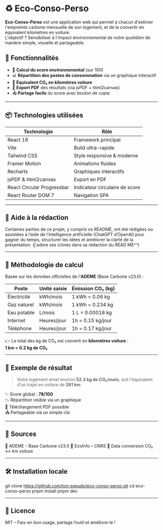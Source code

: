 # ♻️ Eco-Conso-Perso

**Eco-Conso-Perso** est une application web qui permet à chacun d'estimer l'empreinte carbone mensuelle de son logement, et de la convertir en équivalent kilomètres en voiture.  
L'objectif ? Sensibiliser à l'impact environnemental de notre quotidien de manière simple, visuelle et partageable.

## 🚀 Fonctionnalités

- 🧮 **Calcul du score environnemental** (sur 100)
- 📊 **Répartition des postes de consommation** via un graphique interactif
- 🚗 **Équivalent CO₂ en kilomètres voiture**
- 📄 **Export PDF** des résultats (via jsPDF + html2canvas)
- 📤 **Partage facile** du score avec bouton de copie

---

## 📦 Technologies utilisées

| Technologie                | Rôle                           |
|----------------------------|--------------------------------|
| React 19                   | Framework principal            |
| Vite                       | Build ultra-rapide             |
| Tailwind CSS               | Style responsive & moderne     |
| Framer Motion              | Animations fluides             |
| Recharts                   | Graphiques interactifs         |
| jsPDF & html2canvas        | Export en PDF                  |
| React Circular Progressbar | Indicateur circulaire de score |
| React Router DOM 7         | Navigation SPA                 |

---

## 🤖 Aide à la rédaction

Certaines parties de ce projet, y compris ce README, ont été rédigées ou assistées à l’aide de l’intelligence artificielle (ChatGPT d’OpenAI) pour gagner du temps, structurer les idées et améliorer la clarté de la présentation. (j'adore ses icônes dans sa rédaction du READ ME^^)

---

## 🧾 Méthodologie de calcul

Basée sur les données officielles de l'**ADEME** (Base Carbone v23.0) :

| Poste       | Unité saisie     | Émission CO₂ (kg) |
|-------------|------------------|-------------------|
| Électricité | kWh/mois         | 1 kWh = 0.06 kg   |
| Gaz naturel | kWh/mois         | 1 kWh = 0.234 kg  |
| Eau potable | L/mois           | 1 L = 0.00018 kg  |
| Internet    | Heures/jour      | 1h = 0.15 kg/jour |
| Téléphone   | Heures/jour      | 1h = 0.17 kg/jour |

👉 Le total des kg de CO₂ est converti en **kilomètres voiture** :  
**1 km = 0.2 kg de CO₂**

---

## 🎯 Exemple de résultat

> Votre logement émet environ **52.3 kg de CO₂/mois**, soit l'équivalent d’un trajet en voiture de **261 km**.  

✨ Score global : **78/100**  
📉 Répartition visible via un graphique  
📄 Téléchargement PDF possible  
📤 Partageable via un simple clic

---

## 📜 Sources

📄 ADEME – Base Carbone v23.0
📄 EcoInfo – CNRS
📄 Data conversion CO₂ ↔ km voiture

---

## 🛠️ Installation locale


git clone https://github.com/ton-pseudo/eco-conso-perso.git
cd eco-conso-perso
pnpm install
pnpm dev

---

## 📃 Licence
MIT – Fais-en bon usage, partage l’outil et améliore-le !